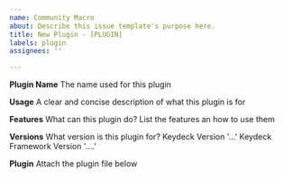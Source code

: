 ```yaml
---
name: Community Macro
about: Describe this issue template's purpose here.
title: New Plugin - [PLUGIN]
labels: plugin
assignees: ''

---
```


**Plugin Name**
The name used for this plugin

**Usage**
A clear and concise description of what this plugin is for

**Features**
What can this plugin do? List the features an how to use them

**Versions**
What version is this plugin for?
Keydeck Version '...'
Keydeck Framework Version '....'

**Plugin**
Attach the plugin file below
